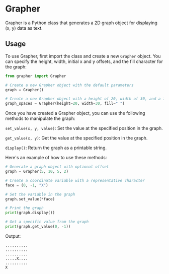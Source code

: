 # Grapher

Grapher is a Python class that generates a 2D graph object for displaying (x, y) data as text.


## Usage

To use Grapher, first import the class and create a new `Grapher` object. You can specify the height, width, initial x and y offsets, and the fill character for the graph:

```python
from grapher import Grapher

# Create a new Grapher object with the default parameters
graph = Grapher()

# Create a new Grapher object with a height of 20, width of 30, and a fill character of space character.
graph_spaces = Grapher(height=20, width=30, fill=" ")
```

Once you have created a Grapher object, you can use the following methods to manipulate the graph:

`set_value(x, y, value)`: Set the value at the specified position in the graph.

`get_value(x, y)`: Get the value at the specified position in the graph.

`display()`: Return the graph as a printable string.

Here's an example of how to use these methods:

```python
# Generate a graph object with optional offset
graph = Grapher(5, 10, 5, 2)

# Create a coordinate variable with a representative character
face = (0, -1, "X")

# Set the variable in the graph
graph.set_value(*face)

# Print the graph
print(graph.display())

# Get a specific value from the graph
print(graph.get_value(0, -1))

```
Output: 
```
..........
..........
..........
.....X....
..........
X
```
